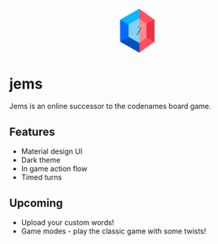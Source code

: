 <p align="center">
  <img alt="Logo" width="80px" src="https://github.com/YamSln/jems/blob/main/src/client/src/assets/logo.svg" />
</p>

# jems

Jems is an online successor to the codenames board game.

## Features

- Material design UI
- Dark theme
- In game action flow
- Timed turns

## Upcoming

- Upload your custom words!
- Game modes - play the classic game with some twists!
